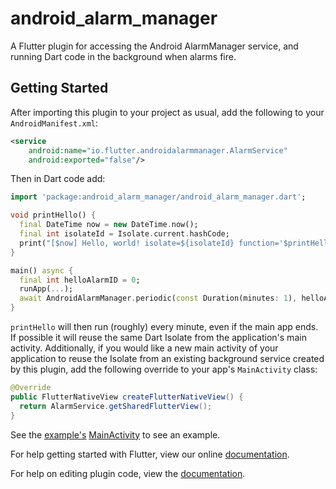 # android_alarm_manager

A Flutter plugin for accessing the Android AlarmManager service, and running
Dart code in the background when alarms fire.

## Getting Started

After importing this plugin to your project as usual, add the following to your
`AndroidManifest.xml`:

```xml
<service
    android:name="io.flutter.androidalarmmanager.AlarmService"
    android:exported="false"/>
```

Then in Dart code add:

```dart
import 'package:android_alarm_manager/android_alarm_manager.dart';

void printHello() {
  final DateTime now = new DateTime.now();
  final int isolateId = Isolate.current.hashCode;
  print("[$now] Hello, world! isolate=${isolateId} function='$printHello'");
}

main() async {
  final int helloAlarmID = 0;
  runApp(...);
  await AndroidAlarmManager.periodic(const Duration(minutes: 1), helloAlarmID, printHello);
}
```

`printHello` will then run (roughly) every minute, even if the main app ends. If
possible it will reuse the same Dart Isolate from the application's main
activity. Additionally, if you would like a new main activity of your application
to reuse the Isolate from an existing background service created by this plugin,
add the following override to your app's `MainActivity` class:

```java
@Override
public FlutterNativeView createFlutterNativeView() {
  return AlarmService.getSharedFlutterView();
}
```

See the [example's](https://github.com/flutter/plugins/tree/master/packages/android_alarm_manager/example)
[MainActivity](https://github.com/flutter/plugins/blob/master/packages/android_alarm_manager/example/android/app/src/main/java/io/flutter/androidalarmmanagerexample/MainActivity.java)
to see an example.

For help getting started with Flutter, view our online
[documentation](http://flutter.io/).

For help on editing plugin code, view the [documentation](https://flutter.io/platform-plugins/#edit-code).

